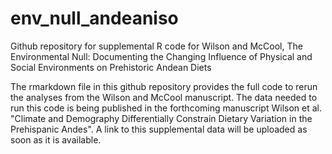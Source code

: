 # env_null_andeaniso
Github repository for supplemental R code for Wilson and McCool, The Environmental Null: Documenting the Changing Influence of Physical and Social Environments on Prehistoric Andean Diets

The rmarkdown file in this github repository provides the full code to rerun the analyses from the Wilson and McCool manuscript. The data needed to run this code is being published in the forthcoming manuscript Wilson et al. "Climate and Demography Differentially Constrain Dietary Variation in the Prehispanic Andes". A link to this supplemental data will be uploaded as soon as it is available.
